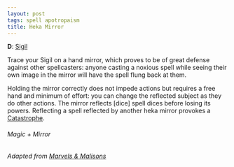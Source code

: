 ```yaml
---
layout: post
tags: spell apotropaism
title: Heka Mirror
---
```

**D**: [Sigil](/spells/#lexicon)

Trace your Sigil on a hand mirror, which proves to be of great defense against other spellcasters: anyone casting a noxious spell while seeing their own image in the mirror will have the spell flung back at them.

Holding the mirror correctly does not impede actions but requires a free hand and minimum of effort: you can change the reflected subject as they do other actions. The mirror reflects [dice] spell dices before losing its powers. Reflecting a spell reflected by another heka mirror provokes a [Catastrophe](/list/spell-catastrophe).

###### *Magic + Mirror*

###### Adapted from [Marvels & Malisons](https://www.drivethrurpg.com/product/211911/Marvels--Malisons)

